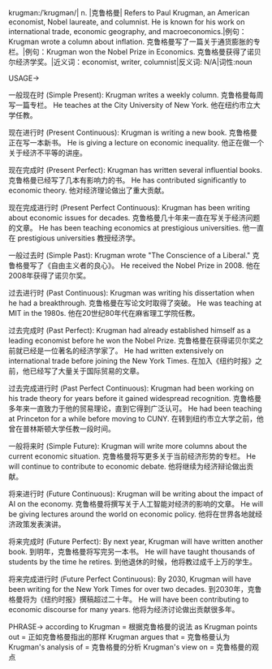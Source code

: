 krugman:/ˈkrʊɡmən/| n. |克鲁格曼| Refers to Paul Krugman, an American economist, Nobel laureate, and columnist.  He is known for his work on international trade, economic geography, and macroeconomics.|例句：Krugman wrote a column about inflation. 克鲁格曼写了一篇关于通货膨胀的专栏。|例句：Krugman won the Nobel Prize in Economics. 克鲁格曼获得了诺贝尔经济学奖。|近义词：economist, writer, columnist|反义词: N/A|词性:noun


USAGE->

一般现在时 (Simple Present):
Krugman writes a weekly column. 克鲁格曼每周写一篇专栏。
He teaches at the City University of New York. 他在纽约市立大学任教。

现在进行时 (Present Continuous):
Krugman is writing a new book. 克鲁格曼正在写一本新书。
He is giving a lecture on economic inequality. 他正在做一个关于经济不平等的讲座。

现在完成时 (Present Perfect):
Krugman has written several influential books. 克鲁格曼已经写了几本有影响力的书。
He has contributed significantly to economic theory. 他对经济理论做出了重大贡献。

现在完成进行时 (Present Perfect Continuous):
Krugman has been writing about economic issues for decades.  克鲁格曼几十年来一直在写关于经济问题的文章。
He has been teaching economics at prestigious universities. 他一直在 prestigious universities 教授经济学。

一般过去时 (Simple Past):
Krugman wrote "The Conscience of a Liberal." 克鲁格曼写了《自由主义者的良心》。
He received the Nobel Prize in 2008. 他在2008年获得了诺贝尔奖。

过去进行时 (Past Continuous):
Krugman was writing his dissertation when he had a breakthrough. 克鲁格曼在写论文时取得了突破。
He was teaching at MIT in the 1980s. 他在20世纪80年代在麻省理工学院任教。

过去完成时 (Past Perfect):
Krugman had already established himself as a leading economist before he won the Nobel Prize. 克鲁格曼在获得诺贝尔奖之前就已经是一位著名的经济学家了。
He had written extensively on international trade before joining the New York Times. 在加入《纽约时报》之前，他已经写了大量关于国际贸易的文章。

过去完成进行时 (Past Perfect Continuous):
Krugman had been working on his trade theory for years before it gained widespread recognition. 克鲁格曼多年来一直致力于他的贸易理论，直到它得到广泛认可。
He had been teaching at Princeton for a while before moving to CUNY. 在转到纽约市立大学之前，他曾在普林斯顿大学任教一段时间。

一般将来时 (Simple Future):
Krugman will write more columns about the current economic situation. 克鲁格曼将写更多关于当前经济形势的专栏。
He will continue to contribute to economic debate. 他将继续为经济辩论做出贡献。

将来进行时 (Future Continuous):
Krugman will be writing about the impact of AI on the economy.  克鲁格曼将撰写关于人工智能对经济的影响的文章。
He will be giving lectures around the world on economic policy. 他将在世界各地就经济政策发表演讲。

将来完成时 (Future Perfect):
By next year, Krugman will have written another book. 到明年，克鲁格曼将写完另一本书。
He will have taught thousands of students by the time he retires. 到他退休的时候，他将教过成千上万的学生。

将来完成进行时 (Future Perfect Continuous):
By 2030, Krugman will have been writing for the New York Times for over two decades. 到2030年，克鲁格曼将为《纽约时报》撰稿超过二十年。
He will have been contributing to economic discourse for many years. 他将为经济讨论做出贡献很多年。


PHRASE->
according to Krugman = 根据克鲁格曼的说法
as Krugman points out = 正如克鲁格曼指出的那样
Krugman argues that = 克鲁格曼认为
Krugman's analysis of = 克鲁格曼的分析
Krugman's view on = 克鲁格曼的观点

